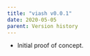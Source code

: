 ```yaml
---
title: "viash v0.0.1"
date: 2020-05-05
parent: Version history
---
```


  - Initial proof of concept.
